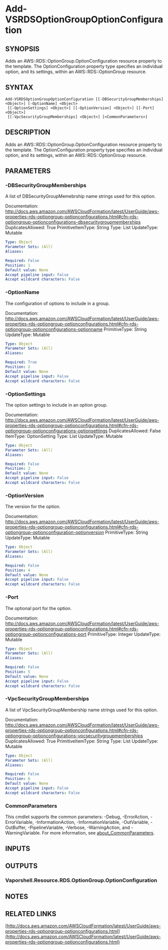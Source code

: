 # Add-VSRDSOptionGroupOptionConfiguration

## SYNOPSIS
Adds an AWS::RDS::OptionGroup.OptionConfiguration resource property to the template.
The OptionConfiguration property type specifies an individual option, and its settings, within an AWS::RDS::OptionGroup resource.

## SYNTAX

```
Add-VSRDSOptionGroupOptionConfiguration [[-DBSecurityGroupMemberships] <Object>] [-OptionName] <Object>
 [[-OptionSettings] <Object>] [[-OptionVersion] <Object>] [[-Port] <Object>]
 [[-VpcSecurityGroupMemberships] <Object>] [<CommonParameters>]
```

## DESCRIPTION
Adds an AWS::RDS::OptionGroup.OptionConfiguration resource property to the template.
The OptionConfiguration property type specifies an individual option, and its settings, within an AWS::RDS::OptionGroup resource.

## PARAMETERS

### -DBSecurityGroupMemberships
A list of DBSecurityGroupMemebrship name strings used for this option.

Documentation: http://docs.aws.amazon.com/AWSCloudFormation/latest/UserGuide/aws-properties-rds-optiongroup-optionconfigurations.html#cfn-rds-optiongroup-optionconfigurations-dbsecuritygroupmemberships
DuplicatesAllowed: True
PrimitiveItemType: String
Type: List
UpdateType: Mutable

```yaml
Type: Object
Parameter Sets: (All)
Aliases:

Required: False
Position: 1
Default value: None
Accept pipeline input: False
Accept wildcard characters: False
```

### -OptionName
The configuration of options to include in a group.

Documentation: http://docs.aws.amazon.com/AWSCloudFormation/latest/UserGuide/aws-properties-rds-optiongroup-optionconfigurations.html#cfn-rds-optiongroup-optionconfigurations-optionname
PrimitiveType: String
UpdateType: Mutable

```yaml
Type: Object
Parameter Sets: (All)
Aliases:

Required: True
Position: 2
Default value: None
Accept pipeline input: False
Accept wildcard characters: False
```

### -OptionSettings
The option settings to include in an option group.

Documentation: http://docs.aws.amazon.com/AWSCloudFormation/latest/UserGuide/aws-properties-rds-optiongroup-optionconfigurations.html#cfn-rds-optiongroup-optionconfigurations-optionsettings
DuplicatesAllowed: False
ItemType: OptionSetting
Type: List
UpdateType: Mutable

```yaml
Type: Object
Parameter Sets: (All)
Aliases:

Required: False
Position: 3
Default value: None
Accept pipeline input: False
Accept wildcard characters: False
```

### -OptionVersion
The version for the option.

Documentation: http://docs.aws.amazon.com/AWSCloudFormation/latest/UserGuide/aws-properties-rds-optiongroup-optionconfigurations.html#cfn-rds-optiongroup-optionconfiguration-optionversion
PrimitiveType: String
UpdateType: Mutable

```yaml
Type: Object
Parameter Sets: (All)
Aliases:

Required: False
Position: 4
Default value: None
Accept pipeline input: False
Accept wildcard characters: False
```

### -Port
The optional port for the option.

Documentation: http://docs.aws.amazon.com/AWSCloudFormation/latest/UserGuide/aws-properties-rds-optiongroup-optionconfigurations.html#cfn-rds-optiongroup-optionconfigurations-port
PrimitiveType: Integer
UpdateType: Mutable

```yaml
Type: Object
Parameter Sets: (All)
Aliases:

Required: False
Position: 5
Default value: None
Accept pipeline input: False
Accept wildcard characters: False
```

### -VpcSecurityGroupMemberships
A list of VpcSecurityGroupMembership name strings used for this option.

Documentation: http://docs.aws.amazon.com/AWSCloudFormation/latest/UserGuide/aws-properties-rds-optiongroup-optionconfigurations.html#cfn-rds-optiongroup-optionconfigurations-vpcsecuritygroupmemberships
DuplicatesAllowed: True
PrimitiveItemType: String
Type: List
UpdateType: Mutable

```yaml
Type: Object
Parameter Sets: (All)
Aliases:

Required: False
Position: 6
Default value: None
Accept pipeline input: False
Accept wildcard characters: False
```

### CommonParameters
This cmdlet supports the common parameters: -Debug, -ErrorAction, -ErrorVariable, -InformationAction, -InformationVariable, -OutVariable, -OutBuffer, -PipelineVariable, -Verbose, -WarningAction, and -WarningVariable. For more information, see [about_CommonParameters](http://go.microsoft.com/fwlink/?LinkID=113216).

## INPUTS

## OUTPUTS

### Vaporshell.Resource.RDS.OptionGroup.OptionConfiguration
## NOTES

## RELATED LINKS

[http://docs.aws.amazon.com/AWSCloudFormation/latest/UserGuide/aws-properties-rds-optiongroup-optionconfigurations.html](http://docs.aws.amazon.com/AWSCloudFormation/latest/UserGuide/aws-properties-rds-optiongroup-optionconfigurations.html)

